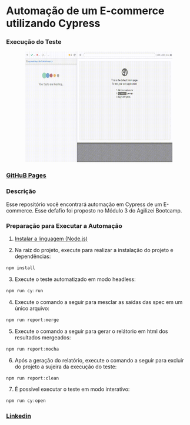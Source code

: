 ﻿# Automação de um E-commerce utilizando Cypress
 
 ### Execução do Teste

<p align="center">
  <img width="400" height="300" src="cypress/videos/cadastro.spec.js.gif">
</p>

### [GitHuB Pages](https://nathalykelly.github.io/automacao-ecommerce-cypress/)

 ### Descrição
 
 Esse repositório você encontrará automação em Cypress de um E-commerce. Esse defafio foi proposto no Módulo 3 do Agilizei Bootcamp. 
 
 ### Preparação para Executar a Automação

1. [Instalar a linguagem (Node.js)](https://nodejs.org)

2. Na raiz do projeto, execute para realizar a instalação do projeto e dependências:

```javascript
npm install
```
3. Execute o teste automatizado em modo headless:
```javascript
npm run cy:run
```
4. Execute o comando a seguir para mesclar as saídas das spec em um único arquivo:

```javascript
npm run report:merge
```
5. Execute o comando a seguir para gerar o relátorio em html dos resultados mergeados:

```javascript
npm run report:mocha
```
6. Após a geração do relatório, execute o comando a seguir para excluir do projeto a sujeira da execução do teste:

```javascript
npm run report:clean
```
7. É possivel executar o teste em modo interativo:

```javascript
npm run cy:open
```
  

### [Linkedin](https://www.linkedin.com/in/nathaly-silva-9ab537192/)
